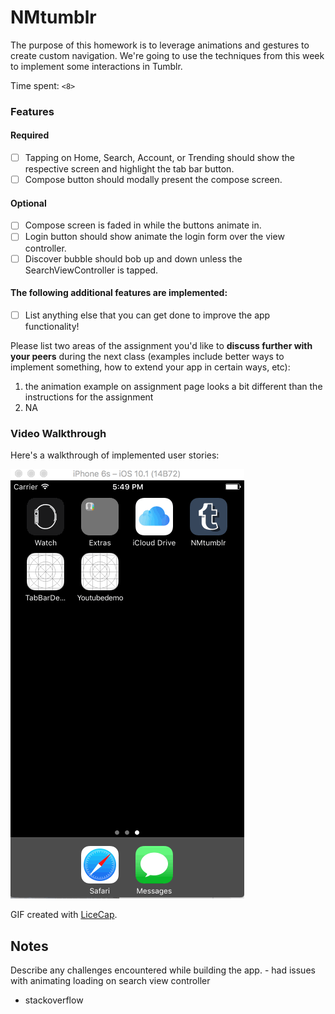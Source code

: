 # NMtumblr

The purpose of this homework is to leverage animations and gestures to create custom navigation. We're going to use the techniques from this week to implement some interactions in Tumblr.

Time spent: `<8>`

### Features

#### Required

- [ ] Tapping on Home, Search, Account, or Trending should show the respective screen and highlight the tab bar button.
- [ ] Compose button should modally present the compose screen.

#### Optional

- [ ] Compose screen is faded in while the buttons animate in.
- [ ] Login button should show animate the login form over the view controller.
- [ ] Discover bubble should bob up and down unless the SearchViewController is tapped.

#### The following **additional** features are implemented:

- [ ] List anything else that you can get done to improve the app functionality!

Please list two areas of the assignment you'd like to **discuss further with your peers** during the next class (examples include better ways to implement something, how to extend your app in certain ways, etc):

1. the animation example on assignment page looks a bit different than the instructions for the assignment
2. NA

### Video Walkthrough 

Here's a walkthrough of implemented user stories:

![NMtumblr gif](NMtumblr.gif)

GIF created with [LiceCap](http://www.cockos.com/licecap/).

## Notes

Describe any challenges encountered while building the app. - had issues with animating loading on search view controller

* stackoverflow
